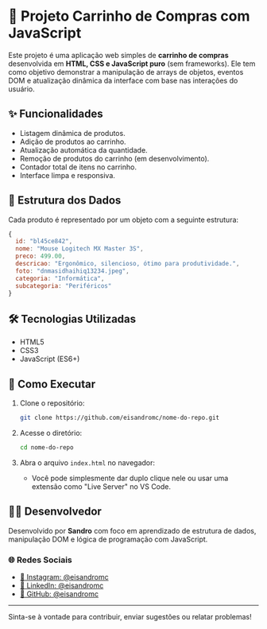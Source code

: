# 🛒 Projeto Carrinho de Compras com JavaScript

Este projeto é uma aplicação web simples de **carrinho de compras** desenvolvida em **HTML, CSS e JavaScript puro** (sem frameworks). Ele tem como objetivo demonstrar a manipulação de arrays de objetos, eventos DOM e atualização dinâmica da interface com base nas interações do usuário.

## ✨ Funcionalidades

- Listagem dinâmica de produtos.
- Adição de produtos ao carrinho.
- Atualização automática da quantidade.
- Remoção de produtos do carrinho (em desenvolvimento).
- Contador total de itens no carrinho.
- Interface limpa e responsiva.

## 🧱 Estrutura dos Dados

Cada produto é representado por um objeto com a seguinte estrutura:

```javascript
{
  id: "bl45ce842",
  nome: "Mouse Logitech MX Master 3S",
  preco: 499.00,
  descricao: "Ergonômico, silencioso, ótimo para produtividade.",
  foto: "dnmasidhaihiq13234.jpeg",
  categoria: "Informática",
  subcategoria: "Periféricos"
}
```

## 🛠 Tecnologias Utilizadas

- HTML5
- CSS3
- JavaScript (ES6+)

## 🚀 Como Executar

1. Clone o repositório:
   ```bash
   git clone https://github.com/eisandromc/nome-do-repo.git
   ```

2. Acesse o diretório:
   ```bash
   cd nome-do-repo
   ```

3. Abra o arquivo `index.html` no navegador:
   - Você pode simplesmente dar duplo clique nele ou usar uma extensão como "Live Server" no VS Code.

## 👨‍💻 Desenvolvedor

Desenvolvido por **Sandro** com foco em aprendizado de estrutura de dados, manipulação DOM e lógica de programação com JavaScript.

### 🌐 Redes Sociais
- [📸 Instagram: @eisandromc](https://instagram.com/eisandromc)
- [💼 LinkedIn: @eisandromc](https://linkedin.com/in/eisandromc)
- [🐙 GitHub: @eisandromc](https://github.com/eisandromc)

---

Sinta-se à vontade para contribuir, enviar sugestões ou relatar problemas!
